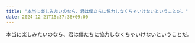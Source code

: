 ```yaml
---
title: "本当に楽しみたいのなら、君は僕たちに協力しなくちゃいけないということだ。"
date: 2024-12-21T15:37:36+09:00
---
```

本当に楽しみたいのなら、君は僕たちに協力しなくちゃいけないということだ。
